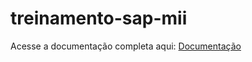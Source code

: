 # treinamento-sap-mii

Acesse a documentação completa aqui:
[Documentação](https://github.com/nailtonvital/treinamento-sap-mii/wiki/)
